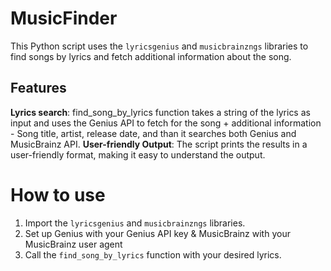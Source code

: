 ﻿# MusicFinder
This Python script uses the `lyricsgenius` and `musicbrainzngs` libraries to find songs by lyrics and fetch additional information about the song.

## Features
**Lyrics search**: find_song_by_lyrics function takes a string of the lyrics as input and uses the Genius API to fetch for the song + additional information - Song title, artist, release date, and than it searches both Genius and MusicBrainz API. 
**User-friendly Output**: The script prints the results in a user-friendly format, making it easy to understand the output.
# How to use
1. Import the `lyricsgenius` and `musicbrainzngs` libraries.
2. Set up Genius with your Genius API key & MusicBrainz with your MusicBrainz user agent
3. Call the `find_song_by_lyrics` function with your desired lyrics.
